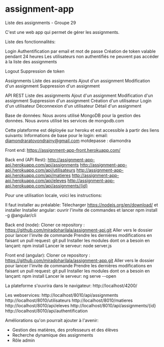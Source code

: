 # assignment-app
Liste des assignments - Groupe 29

C'est une web app qui permet de gérer les assignments.

Liste des fonctionnalités:

Login
    Authentification par email et mot de passe
    Création de token valable pendant 24 heures
    Les utilisateurs non authentifiés ne peuvent pas accéder à la liste des assignments

Logout
    Suppression de token

Assignments
    Liste des assignments
    Ajout d'un assignment
    Modification d'un assignment
    Suppression d'un assignment

API REST
    Liste des assignments
    Ajout d'un assignment
    Modification d'un assignment
    Suppression d'un assignment
    Création d'un utilisateur 
    Login d'un utilisateur
    Déconnexion d'un utilisateur
    Détail d'un assignment

Base de données: Nous avons utilisé MongoDB pour la gestion des données. Nous avons utilisé les services de mongodb.com

Cette plateforme est déployée sur heroku et est accessible à partir des liens suivants: 
Informations de base pour le login:
    email: diamondraratovondrainy@gmail.com
    motdepasse : diamondra
    
Front end:
    https://assignment-app-front.herokuapp.com/

Back end (API Rest):
    http://assignment-app-api.herokuapp.com/api/assignments
    http://assignment-app-api.herokuapp.com/api/utilisateurs
    http://assignment-app-api.herokuapp.com/api/matieres
    http://assignment-app-api.herokuapp.com/api/eleves
    http://assignment-app-api.herokuapp.com/api/assignments/{id}

Pour une utilisation locale, voici les instructions:

Il faut installer au préalable:
    Télecharger https://nodejs.org/en/download/ et installer
    Installer angular: ouvrir l'invite de commandes et lancer npm install -g @angular/cli

Back end (node): 
    Cloner ce repository : https://github.com/miradoharilala/assignment-api.git
    Aller vers le dossier pour lancer l'invite de commande 
    Prendre les dernières modifications en faisant un pull request: git pull
    Installer les modules dont on a besoin en lançant: npm install
    Lancer le serveur: node server.js

Front end (angular): 
    Cloner ce repository : https://github.com/miradoharilala/assignment-app.git
    Aller vers le dossier pour lancer l'invite de commande 
    Prendre les dernières modifications en faisant un pull request: git pull
    Installer les modules dont on a besoin en lançant: npm install
    Lancer le serveur: ng serve --open

La plateforme s'ouvrira dans le navigateur: http://localhost/4200/

Les webservices:
    http://localhost/8010/api/assignments
    http://localhost/8010/utilisateurs
    http://localhost/8010/matieres
    http://localhost/8010/api/eleves
    http://localhost/8010/api/assignments/{id}
    http://localhost/8010/api/authentification

Améliorations qu'on pourrait ajouter à l'avenir: 
- Gestion des matières, des professeurs et des élèves
- Recherche dynamique des assignments
- Rôle admin
 
